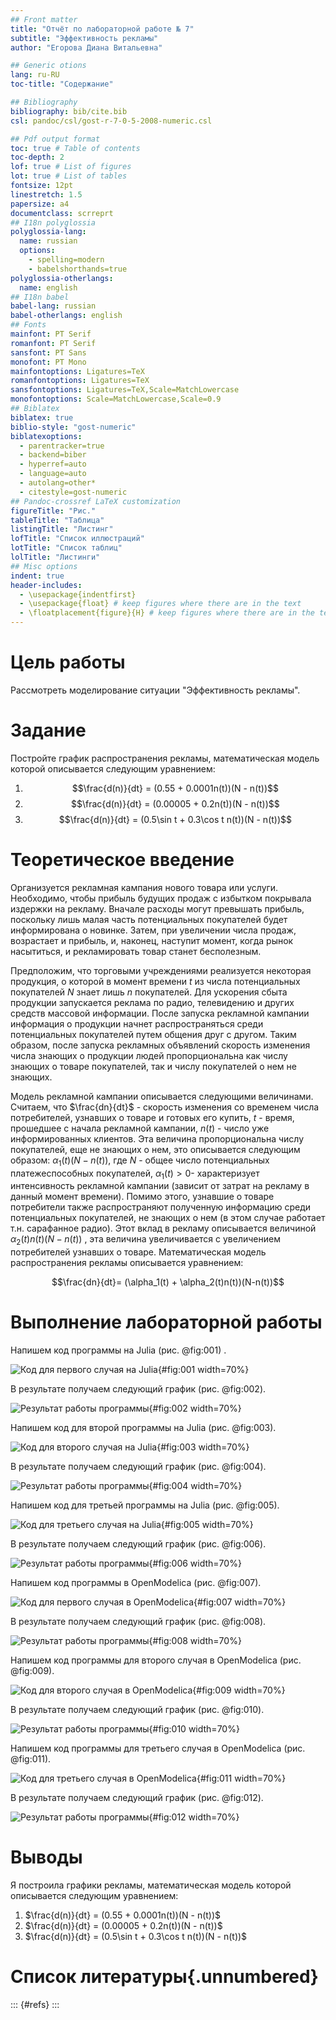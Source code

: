 ```yaml
---
## Front matter
title: "Отчёт по лабораторной работе № 7"
subtitle: "Эффективность рекламы"
author: "Егорова Диана Витальевна"

## Generic otions
lang: ru-RU
toc-title: "Содержание"

## Bibliography
bibliography: bib/cite.bib
csl: pandoc/csl/gost-r-7-0-5-2008-numeric.csl

## Pdf output format
toc: true # Table of contents
toc-depth: 2
lof: true # List of figures
lot: true # List of tables
fontsize: 12pt
linestretch: 1.5
papersize: a4
documentclass: scrreprt
## I18n polyglossia
polyglossia-lang:
  name: russian
  options:
	- spelling=modern
	- babelshorthands=true
polyglossia-otherlangs:
  name: english
## I18n babel
babel-lang: russian
babel-otherlangs: english
## Fonts
mainfont: PT Serif
romanfont: PT Serif
sansfont: PT Sans
monofont: PT Mono
mainfontoptions: Ligatures=TeX
romanfontoptions: Ligatures=TeX
sansfontoptions: Ligatures=TeX,Scale=MatchLowercase
monofontoptions: Scale=MatchLowercase,Scale=0.9
## Biblatex
biblatex: true
biblio-style: "gost-numeric"
biblatexoptions:
  - parentracker=true
  - backend=biber
  - hyperref=auto
  - language=auto
  - autolang=other*
  - citestyle=gost-numeric
## Pandoc-crossref LaTeX customization
figureTitle: "Рис."
tableTitle: "Таблица"
listingTitle: "Листинг"
lofTitle: "Список иллюстраций"
lotTitle: "Список таблиц"
lolTitle: "Листинги"
## Misc options
indent: true
header-includes:
  - \usepackage{indentfirst}
  - \usepackage{float} # keep figures where there are in the text
  - \floatplacement{figure}{H} # keep figures where there are in the text
---
```


# Цель работы

Рассмотреть моделирование ситуации "Эффективность рекламы".

# Задание

Постройте график распространения рекламы, математическая модель которой описывается
следующим уравнением:

1. $$\frac{d(n)}{dt} = (0.55 + 0.0001n(t))(N - n(t))$$
2. $$\frac{d(n)}{dt} = (0.00005 + 0.2n(t))(N - n(t))$$
3. $$\frac{d(n)}{dt} = (0.5\sin t + 0.3\cos t n(t))(N - n(t))$$

# Теоретическое введение
Организуется рекламная кампания нового товара или услуги. Необходимо,
чтобы прибыль будущих продаж с избытком покрывала издержки на рекламу.
Вначале расходы могут превышать прибыль, поскольку лишь малая часть
потенциальных покупателей будет информирована о новинке. Затем, при
увеличении числа продаж, возрастает и прибыль, и, наконец, наступит момент,
когда рынок насытиться, и рекламировать товар станет бесполезным.  

Предположим, что торговыми учреждениями реализуется некоторая
продукция, о которой в момент времени $t$
из числа потенциальных покупателей $N$
знает лишь $n$
покупателей. Для ускорения сбыта продукции запускается реклама
по радио, телевидению и других средств массовой информации. После запуска
рекламной кампании информация о продукции начнет распространяться среди
потенциальных покупателей путем общения друг с другом. Таким образом, после
запуска рекламных объявлений скорость изменения числа знающих о продукции
людей пропорциональна как числу знающих о товаре покупателей, так и числу
покупателей о нем не знающих.  

Модель рекламной кампании описывается следующими величинами.
Считаем, что $\frac{dn}{dt}$ - скорость изменения со временем числа потребителей,
узнавших о товаре и готовых его купить, $t$ - время, прошедшее с начала рекламной
кампании, $n(t)$ - число уже информированных клиентов. Эта величина
пропорциональна числу покупателей, еще не знающих о нем, это описывается
следующим образом: $\alpha_1(t)(N-n(t))$, где $N$ - общее число потенциальных
платежеспособных покупателей, $\alpha_1(t) > 0$- характеризует интенсивность
рекламной кампании (зависит от затрат на рекламу в данный момент времени).
Помимо этого, узнавшие о товаре потребители также распространяют полученную
информацию среди потенциальных покупателей, не знающих о нем (в этом случае
работает т.н. сарафанное радио). Этот вклад в рекламу описывается величиной
$\alpha_2(t)n(t)(N-n(t))$ , эта величина увеличивается с увеличением потребителей
узнавших о товаре. Математическая модель распространения рекламы описывается
уравнением:

$$\frac{dn}{dt}= (\alpha_1(t) + \alpha_2(t)n(t))(N-n(t))$$

# Выполнение лабораторной работы

Напишем код программы на Julia (рис. @fig:001) .

![Код для первого случая на Julia](image/1.png){#fig:001 width=70%}

В результате получаем следующий график (рис. @fig:002).

![Результат работы программы](image/2.png){#fig:002 width=70%}

Напишем код для второй программы на Julia (рис. @fig:003).

![Код для второго случая на Julia](image/3.png){#fig:003 width=70%}

В результате получаем следующий график (рис. @fig:004).

![Результат работы программы](image/4.png){#fig:004 width=70%}

Напишем код для третьей программы на Julia (рис. @fig:005).

![Код для третьего случая на Julia](image/5.png){#fig:005 width=70%}

В результате получаем следующий график (рис. @fig:006).

![Результат работы программы](image/6.png){#fig:006 width=70%}

Напишем код программы в OpenModelica (рис. @fig:007).

![Код для первого случая в OpenModelica](image/7.png){#fig:007 width=70%}

В результате получаем следующий график (рис. @fig:008).

![Результат работы программы](image/8.png){#fig:008 width=70%}

Напишем код программы для второго случая в OpenModelica (рис. @fig:009).

![Код для второго случая в OpenModelica](image/9.png){#fig:009 width=70%}

В результате получаем следующий график (рис. @fig:010).

![Результат работы программы](image/10.png){#fig:010 width=70%}

Напишем код программы для третьего случая в OpenModelica (рис. @fig:011).

![Код для третьего случая в OpenModelica](image/11.png){#fig:011 width=70%}

В результате получаем следующий график (рис. @fig:012).

![Результат работы программы](image/12.png){#fig:012 width=70%}

# Выводы

Я построила графики рекламы, математическая модель которой описывается следующим уравнением:
1. $\frac{d(n)}{dt} = (0.55 + 0.0001n(t))(N - n(t))$
2. $\frac{d(n)}{dt} = (0.00005 + 0.2n(t))(N - n(t))$
3. $\frac{d(n)}{dt} = (0.5\sin t + 0.3\cos t n(t))(N - n(t))$


# Список литературы{.unnumbered}

::: {#refs}
:::
